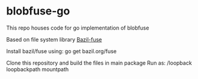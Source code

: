 # blobfuse-go

This repo houses code for go implementation of blobfuse

Based on file system library <a href="https://github.com/bazil/fuse">Bazil-fuse</a>

Install bazil/fuse using:
go get bazil.org/fuse

Clone this repository and build the files in main package
Run as:
/loopback loopbackpath mountpath
